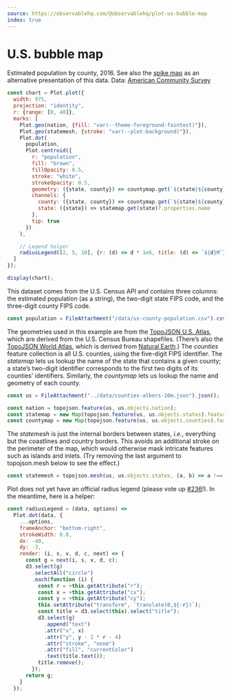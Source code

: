 ```yaml
---
source: https://observablehq.com/@observablehq/plot-us-bubble-map
index: true
---
```


# U.S. bubble map

Estimated population by county, 2016. See also the [spike map](./us-spike-map) as an alternative presentation of this data. Data: [American Community Survey](https://api.census.gov/data/2016/acs/acs5/cprofile/examples.html)

```js echo
const chart = Plot.plot({
  width: 975,
  projection: "identity",
  r: {range: [0, 40]},
  marks: [
    Plot.geo(nation, {fill: "var(--theme-foreground-faintest)"}),
    Plot.geo(statemesh, {stroke: "var(--plot-background)"}),
    Plot.dot(
      population,
      Plot.centroid({
        r: "population",
        fill: "brown",
        fillOpacity: 0.5,
        stroke: "white",
        strokeOpacity: 0.5,
        geometry: ({state, county}) => countymap.get(`${state}${county}`),
        channels: {
          county: ({state, county}) => countymap.get(`${state}${county}`)?.properties.name,
          state: ({state}) => statemap.get(state)?.properties.name
        },
        tip: true
      })
    ),

    // Legend helper
    radiusLegend([2, 5, 10], {r: (d) => d * 1e6, title: (d) => `${d}M`})
  ]
});

display(chart);
```

This dataset comes from the U.S. Census API and contains three columns: the estimated population (as a string), the two-digit state FIPS code, and the three-digit county FIPS code.

```js echo
const population = FileAttachment("/data/us-county-population.csv").csv();
```

The geometries used in this example are from the [TopoJSON U.S. Atlas](https://github.com/topojson/us-atlas), which are derived from the U.S. Census Bureau shapefiles. (There’s also the [TopoJSON World Atlas](https://github.com/topojson/world-atlas), which is derived from [Natural Earth](https://www.naturalearthdata.com).) The _counties_ feature collection is all U.S. counties, using the five-digit FIPS identifier. The _statemap_ lets us lookup the name of the state that contains a given county; a state’s two-digit identifier corresponds to the first two digits of its counties’ identifiers. Similarly, the _countymap_ lets us lookup the name and geometry of each county.

```js echo
const us = FileAttachment("../data/counties-albers-10m.json").json();
```

```js echo
const nation = topojson.feature(us, us.objects.nation);
const statemap = new Map(topojson.feature(us, us.objects.states).features.map((d) => [d.id, d]));
const countymap = new Map(topojson.feature(us, us.objects.counties).features.map((d) => [d.id, d]));
```

The _statemesh_ is just the internal borders between states, _i.e._, everything but the coastlines and country borders. This avoids an additional stroke on the perimeter of the map, which would otherwise mask intricate features such as islands and inlets. (Try removing the last argument to topojson.mesh below to see the effect.)

```js echo
const statemesh = topojson.mesh(us, us.objects.states, (a, b) => a !== b);
```

Plot does not yet have an official radius legend (please vote up [#236](https://github.com/observablehq/plot/issues/236)!). In the meantime, here is a helper:

```js echo
const radiusLegend = (data, options) =>
  Plot.dot(data, {
    ...options,
    frameAnchor: "bottom-right",
    strokeWidth: 0.8,
    dx: -40,
    dy: -3,
    render: (i, s, v, d, c, next) => {
      const g = next(i, s, v, d, c);
      d3.select(g)
        .selectAll("circle")
        .each(function (i) {
          const r = +this.getAttribute("r");
          const x = +this.getAttribute("cx");
          const y = +this.getAttribute("cy");
          this.setAttribute("transform", `translate(0,${-r})`);
          const title = d3.select(this).select("title");
          d3.select(g)
            .append("text")
            .attr("x", x)
            .attr("y", y - 2 * r - 4)
            .attr("stroke", "none")
            .attr("fill", "currentColor")
            .text(title.text());
          title.remove();
        });
      return g;
    }
  });
```
